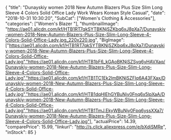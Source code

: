 {
	"title": "Dunayskiy women 2018 New Autumn Blazers Plus Size Slim Long Sleeve 4 Colors Solid Office Lady Work Wears Korean Style Casual",
	"date": "2018-10-31 10:30:20",
	"SubCat": ["Women's Clothing & Accessories"],
	"categories": ["Women's Blazer "],
	"thumbnailImage": "https://ae01.alicdn.com/kf/HTB1RT7qkSYTBKNjSZKbq6xJ8pXa7/Dunayskiy-women-2018-New-Autumn-Blazers-Plus-Size-Slim-Long-Sleeve-4-Colors-Solid-Office-Lady.jpg_220x220.jpg",
	"BigImage": ["https://ae01.alicdn.com/kf/HTB1RT7qkSYTBKNjSZKbq6xJ8pXa7/Dunayskiy-women-2018-New-Autumn-Blazers-Plus-Size-Slim-Long-Sleeve-4-Colors-Solid-Office-Lady.jpg","https://ae01.alicdn.com/kf/HTB1bF6_kGAoBKNjSZSyq6yHAVXaq/Dunayskiy-women-2018-New-Autumn-Blazers-Plus-Size-Slim-Long-Sleeve-4-Colors-Solid-Office-Lady.jpg","https://ae01.alicdn.com/kf/HTB1TC1Ek2ImBKNjSZFlq6A43FXax/Dunayskiy-women-2018-New-Autumn-Blazers-Plus-Size-Slim-Long-Sleeve-4-Colors-Solid-Office-Lady.jpg","https://ae01.alicdn.com/kf/HTB1dqHlEhGYBuNjy0Fnq6x5lpXaA/Dunayskiy-women-2018-New-Autumn-Blazers-Plus-Size-Slim-Long-Sleeve-4-Colors-Solid-Office-Lady.jpg","https://ae01.alicdn.com/kf/HTB1TmJ.EkyWBuNjy0Fpq6yssXXa7/Dunayskiy-women-2018-New-Autumn-Blazers-Plus-Size-Slim-Long-Sleeve-4-Colors-Solid-Office-Lady.jpg"],
	"actualPrice": 14.39,
	"comparePrice": 15.99,
	"linkurl": "http://s.click.aliexpress.com/e/bXdjSMRe",
	"inStock": 85
}
